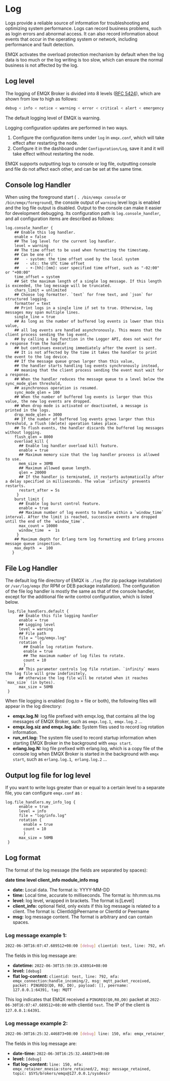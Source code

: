 # Log

Logs provide a reliable source of information for troubleshooting and optimizing system performance. Logs can record business problems, such as login errors and abnormal access. It can also record information about events that occur in the operating system or network, including performance and fault detection.

EMQX activates the overload protection mechanism by default when the log data is too much or the log writing is too slow, which can ensure the normal business is not affected by the log.

## Log level

The logging of EMQX Broker is divided into 8 levels ([RFC 5424](https://www.ietf.org/rfc/rfc5424.txt)), which are shown from low to high as follows:

```bash
debug < info < notice < warning < error < critical < alert < emergency
```

The default logging level of EMQX is warning.

Logging configuration updates are performed in two ways.

1. Configure the configuration items under `log` in `emqx.conf`, which will take effect after restarting the node.
2. Configure it in the dashboard under `Configuration/Log`, save it and it will take effect without restarting the node.

EMQX supports outputting logs to console or log file, outputting console and file do not affect each other, and can be set at the same time.

## Console log Handler

When using the foreground start ( `. /bin/emqx console` or `/bin/emqx/foreground`), the console output of `warning` level logs is enabled and the log file output is disabled. Output to the console can make it easier for development debugging. Its configuration path is `log.console_handler`, and all configuration items are described as follows:

```
log.console_handler {
    ## Enable this log handler.   
    enable = false
    ## The log level for the current log handler.
    level = warning
    ## The time offset to be used when formatting the timestamp.
    ## Can be one of:
    ##   - system: the time offset used by the local system
    ##   - utc: the UTC time offset
    ##   - +-[hh]:[mm]: user specified time offset, such as "-02:00" or "+00:00"
    time_offset = system
    ## Set the maximum length of a single log message. If this length is exceeded, the log message will be truncated.
    chars_limit = unlimited
    ## Choose log formatter. `text` for free text, and `json` for structured logging.
    formatter = text
    ## Print logs in a single line if set to true. Otherwise, log messages may span multiple lines.
    single_line = true
    ## As long as the number of buffered log events is lower than this value,
    ## all log events are handled asynchronously. This means that the client process sending the log event,
    ## by calling a log function in the Logger API, does not wait for a response from the handler
    ## but continues executing immediately after the event is sent.
    ## It is not affected by the time it takes the handler to print the event to the log device.
    ## If the message queue grows larger than this value,
    ## the handler starts handling log events synchronously instead,
    ## meaning that the client process sending the event must wait for a response.
    ## When the handler reduces the message queue to a level below the sync_mode_qlen threshold,
    ## asynchronous operation is resumed.    
    sync_mode_qlen = 100
    ## When the number of buffered log events is larger than this value, the new log events are dropped.
    ## When drop mode is activated or deactivated, a message is printed in the logs.
    drop_mode_qlen = 3000
    ## If the number of buffered log events grows larger than this threshold, a flush (delete) operation takes place.
    ## To flush events, the handler discards the buffered log messages without logging.    
    flush_qlen = 8000
    overload_kill {
      ## Enable log handler overload kill feature.
      enable = true
      ## Maximum memory size that the log handler process is allowed to use.
      mem_size = 30MB
      ## Maximum allowed queue length.
      qlen = 20000
      ## If the handler is terminated, it restarts automatically after a delay specified in milliseconds. The value `infinity` prevents restarts.
      restart_after = 5s
     }
    burst_limit {
      ## Enable log burst control feature.
      enable = true
      ## Maximum number of log events to handle within a `window_time` interval. After the limit is reached, successive events are dropped until the end of the `window_time`.
      max_count = 10000
      window_time  =  1s
     }   
    ## Maximum depth for Erlang term log formatting and Erlang process message queue inspection.
    max_depth  =  100
   }
```

## File Log Handler

The default log file directory of EMQX is `./log` (for zip package installation) or `/var/log/emqx` (for RPM or DEB package installation). The configuration of the file  log handler is mostly the same as that of the console handler, except for the additional file write control configuration, which is listed below.

```
 log.file_handlers.default {  
      ## Enable this file logging handler
      enable = true
      ## Logging level
      level = warning
      ## File path
      file = "log/emqx.log"     
      rotation {        
        ## Enable log rotation feature.               
        enable = true
        ## The maximum number of log files to rotate.
        count = 10
        }
      ## This parameter controls log file rotation. `infinity` means the log file will grow indefinitely, 
      ## otherwise the log file will be rotated when it reaches `max_size` (in bytes).
      max_size = 50MB 
 }
```

When file logging is enabled (log.to = file or both), the following files will appear in the log directory:

- **emqx.log.N:** log file prefixed with emqx.log, that contains all the log messages of EMQX Broker, such as `emqx.log.1`,` emqx.log.2` ...
- **emqx.log.siz and emqx.log.idx:** System files used to record log rotation information.
- **run_erl.log:** The system file used to record startup information when starting EMQX Broker in the background with `emqx start`.
- **erlang.log.N:** log file prefixed with erlang.log, which is a copy file of the console log when EMQX Broker is started in the background with `emqx start`, such as `erlang.log.1`,` erlang.log.2` ...

## Output log file for log level

If you want to write logs greater than or equal to a certain level to a separate file, you can configure `emqx.conf`  as :

```
log.file_handlers.my_info_log {  
      enable = true
      level = info
      file = "log/info.log"     
      rotation {        
        enable = true
        count = 10
        }
      max_size = 50MB      
 }
```

## Log format

The format of the log message (the fields are separated by spaces):

**date time level client_info module_info msg**

- **date:** Local data. The format is: YYYY-MM-DD
- **time:** Local time, accurate to milliseconds. The format is: hh:mm:ss.ms
- **level:** log level, wrapped in brackets. The format is:[Level]
- **client_info:** optional field, only exists if this log message is related to a client. The format is: ClientId@Peername or ClientId or Peername
- **msg:** log message content. The format is arbitrary and can contain spaces.

### Log message example 1:

```bash
2022-06-30T16:07:47.689512+08:00 [debug] clientid: test, line: 792, mfa: emqx_connection:handle_incoming/2, msg: mqtt_packet_received, packet: PINGREQ(Q0, R0, D0), payload: [], peername: 127.0.0.1:64391, tag: MQTT
```

The fields in this log message are:

- **datetime:** `2022-06-30T15:59:19.438914+08:00`
- **level:** `[debug]`
- **flat log-content:** `clientid: test, line: 792, mfa: emqx_connection:handle_incoming/2, msg: mqtt_packet_received, packet: PINGREQ(Q0, R0, D0), payload: [], peername: 127.0.0.1:64391, tag: MQTT`

This log indicates that EMQX received a `PINGREQ(Q0,R0,D0)` packet at `2022-06-30T16:07:47.689512+08:00` with clientid `test`. The IP of the client is `127.0.0.1:64391`.

### Log message example 2:

```bash
2022-06-30T16:25:32.446873+08:00 [debug] line: 150, mfa: emqx_retainer_mnesia:store_retained/2, msg: message_retained, topic: $SYS/brokers/emqx@127.0.0.1/sysdescr
```

The fields in this log message are:

- **date-time:** `2022-06-30T16:25:32.446873+08:00`
- **level:** `[debug]`
- **flat log-content:** `line: 150, mfa: emqx_retainer_mnesia:store_retained/2, msg: message_retained, topic: $SYS/brokers/emqx@127.0.0.1/sysdescr`

